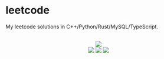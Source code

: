 # leetcode
My leetcode solutions in C++/Python/Rust/MySQL/TypeScript.

<div align="center">
<br/>
<img src="https://img.shields.io/badge/Solved-786/3298%20=%2023%25-blue.svg?style=flat-square" />
<br/>
<img src="https://img.shields.io/badge/Easy-307/826-5CB85D.svg?style=flat-square" />
<img src="https://img.shields.io/badge/Medium-378/1726-F0AE4E.svg?style=flat-square" />
<img src="https://img.shields.io/badge/Hard-101/746-D95450.svg?style=flat-square" />
</div>